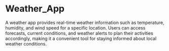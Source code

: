 # Weather_App
 A weather app provides real-time weather information such as temperature, humidity, and wind speed for a specific location. Users can access forecasts, current conditions, and weather alerts to plan their activities accordingly, making it a convenient tool for staying informed about local weather conditions.
